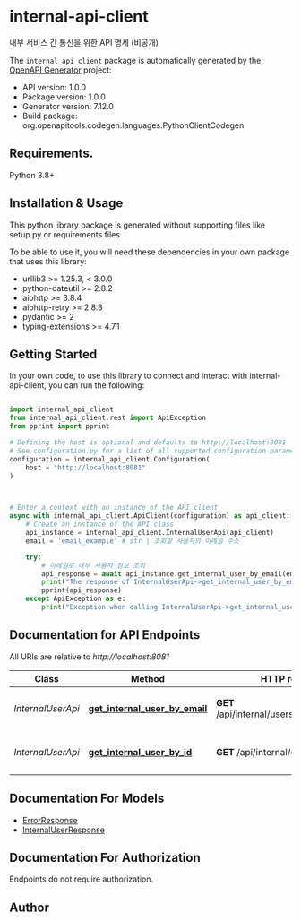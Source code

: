 # internal-api-client
내부 서비스 간 통신을 위한 API 명세 (비공개)

The `internal_api_client` package is automatically generated by the [OpenAPI Generator](https://openapi-generator.tech) project:

- API version: 1.0.0
- Package version: 1.0.0
- Generator version: 7.12.0
- Build package: org.openapitools.codegen.languages.PythonClientCodegen

## Requirements.

Python 3.8+

## Installation & Usage

This python library package is generated without supporting files like setup.py or requirements files

To be able to use it, you will need these dependencies in your own package that uses this library:

* urllib3 >= 1.25.3, < 3.0.0
* python-dateutil >= 2.8.2
* aiohttp >= 3.8.4
* aiohttp-retry >= 2.8.3
* pydantic >= 2
* typing-extensions >= 4.7.1

## Getting Started

In your own code, to use this library to connect and interact with internal-api-client,
you can run the following:

```python

import internal_api_client
from internal_api_client.rest import ApiException
from pprint import pprint

# Defining the host is optional and defaults to http://localhost:8081
# See configuration.py for a list of all supported configuration parameters.
configuration = internal_api_client.Configuration(
    host = "http://localhost:8081"
)



# Enter a context with an instance of the API client
async with internal_api_client.ApiClient(configuration) as api_client:
    # Create an instance of the API class
    api_instance = internal_api_client.InternalUserApi(api_client)
    email = 'email_example' # str | 조회할 사용자의 이메일 주소

    try:
        # 이메일로 내부 사용자 정보 조회
        api_response = await api_instance.get_internal_user_by_email(email)
        print("The response of InternalUserApi->get_internal_user_by_email:\n")
        pprint(api_response)
    except ApiException as e:
        print("Exception when calling InternalUserApi->get_internal_user_by_email: %s\n" % e)

```

## Documentation for API Endpoints

All URIs are relative to *http://localhost:8081*

Class | Method | HTTP request | Description
------------ | ------------- | ------------- | -------------
*InternalUserApi* | [**get_internal_user_by_email**](internal_api_client/docs/InternalUserApi.md#get_internal_user_by_email) | **GET** /api/internal/users/by_email/{email} | 이메일로 내부 사용자 정보 조회
*InternalUserApi* | [**get_internal_user_by_id**](internal_api_client/docs/InternalUserApi.md#get_internal_user_by_id) | **GET** /api/internal/users/{userId} | 사용자 ID로 내부 사용자 정보 조회


## Documentation For Models

 - [ErrorResponse](internal_api_client/docs/ErrorResponse.md)
 - [InternalUserResponse](internal_api_client/docs/InternalUserResponse.md)


<a id="documentation-for-authorization"></a>
## Documentation For Authorization

Endpoints do not require authorization.


## Author




